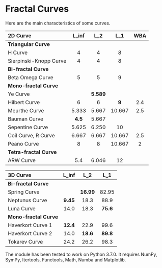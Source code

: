 # Fractal Curves

Here are the main characteristics of some curves.

|2D Curve               |  L_inf  |   L_2   |   L_1   |   WBA  |
|:---                   |  :---:  |  :---:  |  :---:  |  :---: |
|**Triangular Curve**   |         |         |         |        |
|H Curve                |    4    |    4    |    8    |        |
|Sierpinski-Knopp Curve |    4    |    4    |    8    |        |
|**Bi-fractal Curve**   |         |         |         |        |
|Beta Omega Curve       |    5    |    5    |    9    |        |
|**Mono-fractal Curve** |         |         |         |        |
|Ye Curve               |         |**5.589**|         |        |
|Hilbert Curve          |    6    |    6    |  **9**  |  2.4   |
|Meurthe Curve          |  5.333  |  5.667  | 10.667  |  2.5   |
|Bauman Curve           | **4.5** |  5.667  |         |        |
|Sepentine Curve        |  5.625  |  6.250  |   10    |        |
|Coil Curve, R Curve    |  6.667  |  6.667  | 10.667  |  2.5   |
|Peano Curve            |    8    |    8    | 10.667  |   2    |
|**Tetra-fractal Curve**|         |         |         |        |
|ARW Curve              |   5.4   |  6.046  |   12    |        |

|3D Curve               |  L_inf  |   L_2   |   L_1   |
|:---                   |  :---:  |  :---:  |  :---:  |
|**Bi-fractal Curve**                                 |
|Spring Curve           |         |**16.99**|  82.95  |
|Neptunus Curve         |**9.45** |  18.3   |  88.9   |
|Luna Curve             |  14.0   |  18.3   |**75.6** |
|**Mono-fractal Curve**                               |
|Haverkort Curve 1      |**12.4** |  22.9   |  99.6   |
|Haverkort Curve 2      |  14.0   |**18.6** |**89.8** |
|Tokarev Curve          |  24.2   |  26.2   |  98.3   |

The module has been tested to work on Python 3.7.0. It requires NumPy, SymPy, Itertools, Functools, Math, Numba and Matplotlib.
